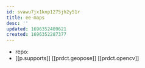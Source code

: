 ```yaml
---
id: svawu7jx1knp1275jh2y51r
title: ee-maps
desc: ''
updated: 1696352409621
created: 1696352287377
---
```


- repo: 
- [[p.supports]] [[prdct.geopose]] [[prdct.opencv]]